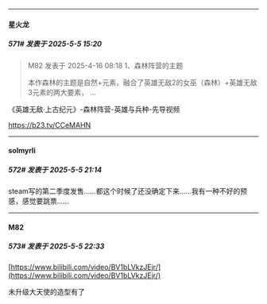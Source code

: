 ﻿
*****

####  星火龙  
##### 571#       发表于 2025-5-5 15:20

<blockquote>M82 发表于 2025-4-16 08:18
1、森林阵营的主题

本作森林的主题是自然+元素，融合了英雄无敌2的女巫（森林）+英雄无敌3元素的两大要素， ...</blockquote>
《英雄无敌·上古纪元》-森林阵营-英雄与兵种-先导视频

https://b23.tv/CCeMAHN


*****

####  solmyrli  
##### 572#       发表于 2025-5-5 21:14

steam写的第二季度发售……都这个时候了还没确定下来……我有一种不好的预感，感觉要跳票……


*****

####  M82  
##### 573#       发表于 2025-5-5 22:33

[https://www.bilibili.com/video/BV1bLVkzJEjr/](https://www.bilibili.com/video/BV1bLVkzJEjr/)

未升级大天使的造型有了

